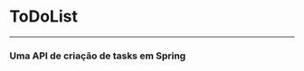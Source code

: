 # ToDoList
-----------------------------------------------------------------

### Uma API de criação de tasks em Spring
